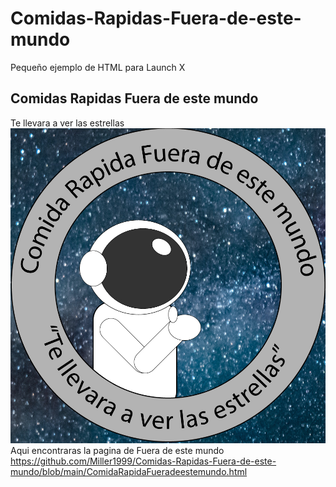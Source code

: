 # Comidas-Rapidas-Fuera-de-este-mundo
Pequeño ejemplo de HTML para Launch X

## Comidas Rapidas Fuera de este mundo
Te llevara a ver las estrellas
![Image text](https://github.com/Miller1999/Comidas-Rapidas-Fuera-de-este-mundo/blob/main/Logo.jpg)
Aqui encontraras la pagina de Fuera de este mundo https://github.com/Miller1999/Comidas-Rapidas-Fuera-de-este-mundo/blob/main/ComidaRapidaFueradeestemundo.html
